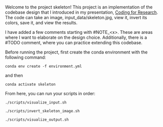 Welcome to the project skeleton! This project is an implementation of the codebase design that I introduced in my presentation, [Coding for Research](https://docs.google.com/presentation/d/19yjcO6wJD2namfWpumbC7slPaODvTbNet_SnvM1RRXo/edit?usp=sharing). The code can take an image, input_data/skeleton.jpg, view it, invert its colors, save it, and view the results. 

I have added a few comments starting with #NOTE_\<x\>. These are areas where I want to elaborate on the design choice. Additionally, there is a #TODO comment, where you can practice extending
this codebase.

Before running the project, first create the conda environment with the following command:

`conda env create -f environment.yml`

and then 

`conda activate skeleton`

From here, you can run your scripts in order:

`./scripts/visualize_input.sh`

`./scripts/invert_skeleton_image.sh`

`./scripts/visualize_output.sh`